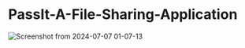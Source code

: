 # PassIt-A-File-Sharing-Application
![Screenshot from 2024-07-07 01-07-13](https://github.com/jmlakshmisagar/PassIt-A-File-Sharing-Application/assets/152427404/a8950597-f289-471c-8616-62d35c6cd7d0)
